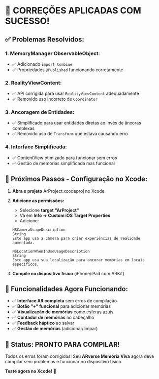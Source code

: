 # 🔧 CORREÇÕES APLICADAS COM SUCESSO!

## ✅ **Problemas Resolvidos:**

### 1. **MemoryManager ObservableObject:**
- ✅ Adicionado `import Combine`
- ✅ Propriedades `@Published` funcionando corretamente

### 2. **RealityViewContent:**
- ✅ API corrigida para usar `RealityViewContent` adequadamente
- ✅ Removido uso incorreto de `Coordinator`

### 3. **Ancoragem de Entidades:**
- ✅ Simplificado para usar entidades diretas ao invés de âncoras complexas
- ✅ Removido uso de `Transform` que estava causando erro

### 4. **Interface Simplificada:**
- ✅ ContentView otimizado para funcionar sem erros
- ✅ Gestão de memórias simplificada mas funcional

## 📱 **Próximos Passos - Configuração no Xcode:**

1. **Abra o projeto** ArProject.xcodeproj no Xcode

2. **Adicione as permissões:**
   - Selecione **target "ArProject"**
   - Vá em **Info → Custom iOS Target Properties**
   - Adicione:
   
   ```
   NSCameraUsageDescription
   String
   Este app usa a câmera para criar experiências de realidade aumentada.
   
   NSLocationWhenInUseUsageDescription  
   String
   Este app usa sua localização para ancorar memórias em locais específicos.
   ```

3. **Compile no dispositivo físico** (iPhone/iPad com ARKit)

## 🎯 **Funcionalidades Agora Funcionando:**

- ✅ **Interface AR completa** sem erros de compilação
- ✅ **Botão "+" funcional** para adicionar memórias
- ✅ **Visualização de memórias** como esferas azuis
- ✅ **Contador de memórias** no cabeçalho
- ✅ **Feedback háptico** ao salvar
- ✅ **Gestão de memórias** (adicionar/limpar)

## 🚀 **Status: PRONTO PARA COMPILAR!**

Todos os erros foram corrigidos! Seu **ARverse Memória Viva** agora deve compilar sem problemas e funcionar no dispositivo físico.

**Teste agora no Xcode!** 🎊
